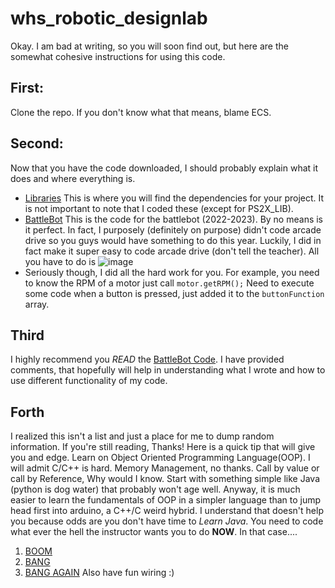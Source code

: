 # whs_robotic_designlab

Okay. I am bad at writing, so you will soon find out, but here are the somewhat cohesive instructions for using this code.

## First:
Clone the repo.
If you don't know what that means, blame ECS.

## Second:
Now that you have the code downloaded, I should probably explain what it does and where everything is.
  - [Libraries](https://github.com/goatfanboi23/whs_robotic_designlab/tree/master/Libraries) This is where you will find the dependencies for your project.
  It is not important to note that I coded these (except for PS2X_LIB).
  - [BattleBot](https://github.com/goatfanboi23/whs_robotic_designlab/tree/master/BattleBot) This is the code for the battlebot (2022-2023). By no means is it perfect.
  In fact, I purposely (definitely on purpose) didn't code arcade drive so you guys would have something to do this year.
  Luckily, I did in fact make it super easy to code arcade drive (don't tell the teacher). All you have to do is ![image](https://i.ibb.co/N92thRv/Screenshot-2023-01-14-173945-75-1-25.png)
  - Seriously though, I did all the hard work for you. For example, you need to know the RPM of a motor just call `motor.getRPM();` 
  Need to execute some code when a button is pressed, just added it to the `buttonFunction` array. 
  ## Third
  I highly recommend you *READ* the [BattleBot Code](https://github.com/goatfanboi23/whs_robotic_designlab/blob/master/BattleBot/BattleBot.ino).
  I have provided comments, that hopefully will help in understanding what I wrote and how to use different functionality of my code.
  ## Forth
  I realized this isn't a list and just a place for me to dump random information. If you're still reading, Thanks!
  Here is a quick tip that will give you and edge. Learn on Object Oriented Programming Language(OOP).
  I will admit C/C++ is hard. Memory Management, no thanks. Call by value or call by Reference, Why would I know. 
  Start with something simple like Java (python is dog water) that probably won't age well. 
  Anyway, it is much easier to learn the fundamentals of OOP in a simpler language than to jump head first into arduino, a C++/C weird hybrid.
  I understand that doesn't help you because odds are you don't have time to *Learn Java*. You need to code what ever the hell the instructor wants you to do **NOW**.
  In that case....
  1. [BOOM](https://www.tutorialspoint.com/arduino/index.htm)
  2. [BANG](https://www.arduino.cc/en/Tutorial/BuiltInExamples/Blink)
  3. [BANG AGAIN](https://docs.arduino.cc/built-in-examples/digital/Button)
  Also have fun wiring :)
  
  

